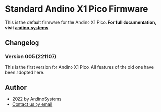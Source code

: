 # Standard Andino X1 Pico Firmware

This is the default firmware for the Andino X1 Pico. **For full documentation, visit [andino.systems](https://andino.systems/andino-x1/firmware/counting)**

## Changelog

### Version 005 (221107)

This is the first version for Andino X1 Pico. All features of the old one have been adopted here.

Author
-----

* 2022 by AndinoSystems
* [Contact us by email](mailto:info@andino.systems)
